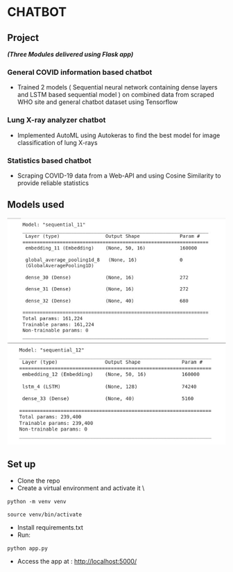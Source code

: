 # CHATBOT

## Project 
***(Three Modules delivered using Flask app)*** <br>
### General COVID information based chatbot
- Trained 2 models ( Sequential neural network containing dense layers and LSTM based sequential model ) on combined data from scraped WHO site and general chatbot dataset using Tensorflow
### Lung X-ray analyzer chatbot
- Implemented AutoML using Autokeras to find the best model for image classification of lung X-rays 
### Statistics based chatbot
- Scraping COVID-19 data from a Web-API and using Cosine Similarity to provide reliable statistics

## Models used
![model1](/images/normal_model.jpeg)
![model2](/images/lstm_model.jpeg)

## Set up
- Clone the repo
- Create a virtual environment and activate it \
```
python -m venv venv
``` 
```
source venv/bin/activate
```
- Install requirements.txt
- Run: 
 ```
 python app.py
 ```
- Access the app at : [http://localhost:5000/](http://localhost:5000/)